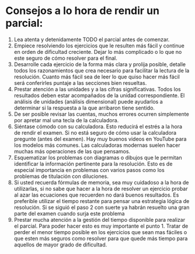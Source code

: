 # Consejos a lo hora de rendir un parcial:

1.	Lea atenta y detenidamente TODO el parcial antes de comenzar.
2.	Empiece resolviendo los ejercicios que le resulten más fácil y continue en orden de dificultad creciente. Dejar lo más complicado o lo que no este seguro de cómo resolver para el final.
3.	Desarrolle cada ejercicio de la forma más clara y prolija posible, detalle todos los razonamientos que crea necesario para facilitar la lectura de la resolución. Cuanto más fácil sea de leer lo que quiso hacer más fácil será conferirles puntaje a las secciones bien resueltas.
4.	Prestar atención a las unidades y a las cifras significativas. Todos los resultados deben estar acompañados de la unidad correspondiente. El análisis de unidades (análisis dimensional) puede ayudarlos a determinar si la respuesta a la que arribaron tiene sentido.
5.	De ser posible revisar las cuentas, muchos errores ocurren simplemente por apretar mal una tecla de la calculadora. 
6.	Siéntase cómodo con su calculadora. Esto reducirá el estrés a la hora de rendir el examen. Si no está seguro de cómo usar la calculadora pregunte (antes del examen). Hay muy buenos videos en YouTube para los modelos más comunes. Las calculadoras modernas suelen hacer muchas más operaciones de las que pensamos.
7.	Esquematizar los problemas con diagramas o dibujos que le permitan identificar la información pertinente para la resolución. Esto es de especial importancia en problemas con varios pasos como los problemas de titulación con diluciones.
8.	Si usted recuerda fórmulas de memoria, sea muy cuidadoso a la hora de utilizarlas, si no sabe que hacer a la hora de resolver un ejercicio probar al azar las ecuaciones que recuerden no dará buenos resultados. Es preferible utilizar el tiempo restante para pensar una estrategia lógica de resolución. Si se siguió el paso 2 con suerte ya habrán resuelto una gran parte del examen cuando surja este problema
9.	Prestar mucha atención a la gestión del tiempo disponible para realizar el parcial. Para poder hacer esto es muy importante el punto 1. Tratar de perder el menor tiempo posible en los ejercicios que sean mas fáciles o que esten más seguros como resolver para que quede más tiempo para aquellos de mayor grado de dificultad.

